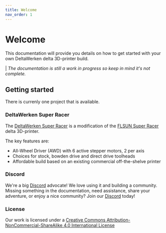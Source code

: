 ```yaml
---
title: Welcome
nav_order: 1
---
```


# Welcome

This documentation will provide you details on how to get started with your own DeltaWerken delta 3D-printer build.

| *The documentation is still a work in progress so keep in mind it's not complete.*

## Getting started

There is currenly one project that is available.

### DeltaWerken Super Racer

The [DeltaWerken Super Racer](/sr/) is a modification of the [FLSUN Super Racer][FLSUN Super Racer] delta 3D-printer. 

The key features are:
* All-Wheel Driver (AWD) with 6 active stepper motors, 2 per axis
* Choices for stock, bowden drive and direct drive toolheads
* Affordable build based on an existing commercial off-the-shelve printer

[FLSUN Super Racer]: https://s.click.aliexpress.com/e/_DCdslDF

### Discord

We're a big [<i class="bi bi-discord"></i> Discord](https://discord.gg/jz2dTMYj5d) advocate! We love using it and building a community. Missing something in the documentation, need assistance, share your adventure, or enjoy a nice community? Join our [<i class="bi bi-discord"></i> Discord](https://discord.gg/jz2dTMYj5d) today!

### License

Our work is licensed under a [Creative Commons Attribution-NonCommercial-ShareAlike 4.0 International License](http://creativecommons.org/licenses/by-nc-sa/4.0/)
